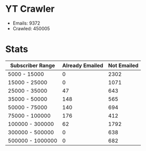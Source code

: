 # YT Crawler
- Emails: 9372
- Crawled: 450005

# Stats
| Subscriber Range  | Already Emailed | Not Emailed |
|-------|-------|-------|
| 5000 - 15000 | 0 | 2302 |
| 15000 - 25000 | 0 | 1071 |
| 25000 - 35000 | 47 | 643 |
| 35000 - 50000 | 148 | 565 |
| 50000 - 75000 | 140 | 694 |
| 75000 - 100000 | 176 | 412 |
| 100000 - 300000 | 62 | 1792 |
| 300000 - 500000 | 0 | 638 |
| 500000 - 1000000 | 0 | 682 |
